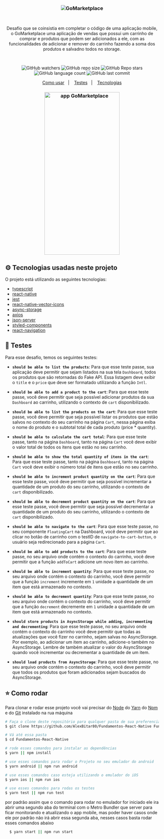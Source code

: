 <h3 align="center">
	<img src="https://user-images.githubusercontent.com/56983783/102695094-fce2f700-4203-11eb-9098-59e52f94572c.png" alt="GoMarketplace"/>
</h3>

</br>

<p align="center">
  Desafio que se coinsistia em completar o código de uma aplicação mobile, o GoMarketplace uma aplicação de vendas que possui um carrinho de comprar e produtos que podem ser adicionados a ele, com as funcionalidades de adicionar e remover do carrinho fazendo a soma dos produtos e salvadno todos no storage.
</p>

</br>

<p align="center">
  <img alt="GitHub watchers" src="https://img.shields.io/github/watchers/AlexBitar80/Fundamentos-React-Native?style=social">

  <img alt="GitHub repo size" src="https://img.shields.io/github/repo-size/AlexBitar80/Fundamentos-React-Native">

  <img alt="GitHub Repo stars" src="https://img.shields.io/github/stars/AlexBitar80/Fundamentos-React-Native?style=social">

  <img alt="GitHub language count" src="https://img.shields.io/github/languages/count/AlexBitar80/Fundamentos-React-Native">

  <img alt="GitHub last commit" src="https://img.shields.io/github/last-commit/AlexBitar80/Fundamentos-React-Native">
</p>

<p align="center">
  <a href="#star-como-rodar">Como usar</a>&nbsp;&nbsp;&nbsp;|&nbsp;&nbsp;&nbsp;
  <a href="#rocket-testes">Testes</a>&nbsp;&nbsp;&nbsp;|&nbsp;&nbsp;&nbsp;
  <a href="#gear-tecnologias-usadas-neste-projeto">Tecnologias</a>
</p>

<h3 align="center">
  <img width="246" height="533" src="https://user-images.githubusercontent.com/56983783/102694957-26e7e980-4203-11eb-975f-0ac0e1876020.gif" alt="app GoMarketplace"/>
</h3>

## :gear: Tecnologias usadas neste projeto

O projeto está utilizando as seguintes tecnologias:

-  [typescript](https://www.typescriptlang.org/)
-  [react-native](https://reactnative.dev/)
-  [jest](https://jestjs.io/)
-  [react-native-vector-icons](https://www.npmjs.com/package/react-native-vector-icons)
-  [async-storage](https://github.com/react-native-async-storage/async-storage)
-  [axios](https://www.npmjs.com/package/axios)
-  [json-server](https://www.npmjs.com/package/json-server)
-  [styled-components](https://styled-components.com/)
-  [react-navigation](https://reactnavigation.org/)


## :rocket: Testes

Para esse desafio, temos os seguintes testes:

- **`should be able to list the products`**: Para que esse teste passe, sua aplicação deve permitir que sejam listados na sua tela `Dashboard`, todos os produtos que são retornadas do Fake API. Essa listagem deve exibir o `title` e o `price` que deve ser formatado utilizando a função `Intl`.

- **`should be able to add a product to the cart`**: Para que esse teste passe, você deve permitir que seja possível adicionar produtos da sua `Dashboard` ao carrinho, utilizando o contexto de `cart` disponibilizado.

- **`should be able to list the products on the cart`**: Para que esse teste passe, você deve permitir que seja possível listar os produtos que estão salvos no contexto do seu carrinho na página `Cart`, nessa página exiba o nome do produto e o subtotal total de cada produto (price \* quantity).

- **`should be able to calculate the cart total`**: Para que esse teste passe, tanto na página `Dashboard`, tanto na página `Cart` você deve exibir o valor total de todos os itens que estão no seu carrinho.

- **`should be able to show the total quantity of itens in the cart`**: Para que esse teste passe, tanto na página `Dashboard`, tanto na página `Cart` você deve exibir o número total de itens que estão no seu carrinho.

- **`should be able to increment product quantity on the cart`**: Para que esse teste passe, você deve permitir que seja possível incrementar a quantidade de um produto do seu carrinho, utilizando o contexto de `cart` disponibilizado.

- **`should be able to decrement product quantity on the cart`**: Para que esse teste passe, você deve permitir que seja possível decrementar a quantidade de um produto do seu carrinho, utilizando o contexto de `cart` disponibilizado.

- **`should be able to navigate to the cart`**: Para que esse teste passe, no seu componente `FloatingCart` na Dashboard, você deve permitir que ao clicar no botão de carrinho com o testID de `navigate-to-cart-button`, o usuário seja redirecionado para a página `Cart`.

- **`should be able to add products to the cart`**: Para que esse teste passe, no seu arquivo onde contém o contexto do carrinho, você deve permitir que a função `addToCart` adicione um novo item ao carrinho.

- **`should be able to increment quantity`**: Para que esse teste passe, no seu arquivo onde contém o contexto do carrinho, você deve permitir que a função `increment` incremente em `1` unidade a quantidade de um item que está armazenado no contexto.

- **`should be able to decrement quantity`**: Para que esse teste passe, no seu arquivo onde contém o contexto do carrinho, você deve permitir que a função `decrement` decremente em `1` unidade a quantidade de um item que está armazenado no contexto.

- **`should store products in AsyncStorage while adding, incrementing and decrementing`**: Para que esse teste passe, no seu arquivo onde contém o contexto do carrinho você deve permitir que todas as atualizações que você fizer no carrinho, sejam salvas no AsyncStorage. Por exemplo, ao adicionar um item ao carrinho, adicione-o também no AsyncStorage. Lembre de também atualizar o valor do AsyncStorage quando você incrementar ou decrementar a quantidade de um item.

- **`should load products from AsyncStorage`**: Para que esse teste passe, no seu arquivo onde contém o contexto do carrinho, você deve permitir que todos os produtos que foram adicionados sejam buscados do AsyncStorage.

## :star: Como rodar

Para clonar e rodar esse projeto você vai precisar do [Node](https://nodejs.org/en/) do [Yarn](https://yarnpkg.com/) do [Npm](https://www.npmjs.com/get-npm) e do [Git](https://git-scm.com/) instalado na rua máquina



```bash
# Faça o clone deste repositório para qualquer pasta de sua preferencia
$ git clone https://github.com/AlexBitar80/Fundamentos-React-Native Fundamentos-React-Native

# Vá até essa pasta
$ cd Fundamentos-React-Native

# rode esses comandos para instalar as dependências
$ yarn || npm install

# use esses comandos para rodar o Projeto no seu emulador do android
$ yarn android || npm run android

# use esses comandos caso esteja utilizando o emulador do iOS
$ yarn ios || npm run ios

# use esses comandos para rodas os testes
$ yarn test || npm run test
```

por padrão assim que o comando para rodar no emulador for iniciado ele ira abrir uma segundo aba do terminal com o Metro Bundler que server para ficar monitorando e atualizando o app mobile, mas poder haver casos onde ele por padrão não irá abrir essa segunda aba, nesses casos basta rodar esses comandos abaixo

```bash
  $ yarn start || npm run start
```
